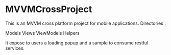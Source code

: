 # MVVMCrossProject

This is an MVVM cross platform project for mobile applications.
Directories :

Models
Views
ViewModels
Helpers

It expose to users a loading popup and a sample to consume restful services.

